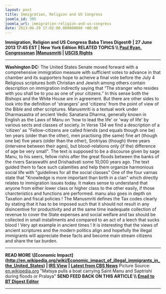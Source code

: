 ```yaml
---
layout: post
title: Immigration, Religion and US Congress
joomla_id: 305
joomla_url: immigration-religion-and-us-congress
date: 2013-06-29 17:02:00.000000000 +00:00
---
```

 **Immigration, Religion and US Congress**
**Baba Times Digest© | 27 June 2013 17:45 EST | New York Edition**
**RELATED TOPICS \\\ [Paul Ryan, Congressman](http://paulryan.house.gov/issues/issue/?IssueID=9970) |[Manusmriti](https://en.wikipedia.org/wiki/Manusm%E1%B9%9Bti) | [USCIS Rights](http://www.uscis.gov/portal/site/uscis/menuitem.eb1d4c2a3e5b9ac89243c6a7543f6d1a/?vgnextoid=f3f43a4107083210VgnVCM100000082ca60aRCRD&vgnextchannel=f3f43a4107083210VgnVCM100000082ca60aRCRD)**
* * *
**Washington DC:** The United States Senate moved forward with a comprehensive immigration measure with sufficient votes to advance in that chamber and its supporters hope to acheive a final vote before the July 4
Religious scriptures both Christian and Jewish among others contain description on immigration indirectly saying that “The stranger who resides with you shall be to you as one of your citizens.” In this sense both the Bishops and the White House are in agreement. But there are other sides to look into the definition of 'strangers' and 'citizens' from the point of view of the Bible and other scriptures.
Manusmriti is a textual work under Dharmasastra of ancient Vedic Sanatana Dharma, generally known in English as the Laws of Manu on 'how to lead the life' or 'way of life' by various sects and classes of society. In Verse 134 we find a description of a 'citizen' as "Fellow-citizens are called friends (and equals though one be) ten years (older than the other), men practising (the same) fine art (though one be) five years (older than the other), Srotriyas (though) three years (intervene between their ages), but blood-relations only (if the) difference of age be very small".
The text is supposed to be a discourse given by sage Manu, to his seers, fellow rishis after the great floods between the banks of the rivers Saraswathi and Drishadvati some 10,000 years ago. The text guided them to face such calamities and help them organize harmonious social life with "guidelines for all the social classes"
One of the four varnas state that "Knowledge is more important than birth in a clan" which directly relates to immigration issues today. It makes sense to understand that anyone from either lower class or higher class to the other easily, if those charcteristics and functions are performed. manu also goes in depth on Taxation and fiscal policies ! The Manusmriti defines the Tax codes clearly by stating that it has to be imposed such that it should not result in any disincentive for productivity and at the same time inadequate collection of revenue to cover the State expenses and social welfare and tax should be collected in small installments and compared to an act of a leech that sucks blood ! Very apt example in ancient times ! It is interesting that the views of ancient scriptures and the modern politics align and hopefully the illegal immigrants will appreciate these facts and become main stream citizens and share the tax burden.
* * *
**READ MORE \\\[Economic Impact](http://en.wikipedia.org/wiki/Economic_impact_of_illegal_immigrants_in_the_United_States) | [IRS View](http://www.irs.gov/Individuals/International-Taxpayers/Introduction-to-Residency-Under-U.S.-Tax-Law) | [Latest from CBS News](http://www.cbsnews.com/8301-250_162-57591402/immigration-bill-sails-through-senate-has-little-hope-in-house/)**
Picture Source: [en.wikipedia.org](https://en.wikipedia.org/wiki/Manusm%E1%B9%9Bti) "Matsya pulls a boat carrying Saint Manu and Saptrishi during floods or Pralaya"
**SEND FEED BACK ON THIS ARTICLE \\\ [Email to BT Digest Editor](mailto:thebabatimes@gmail.com)**
* * *
